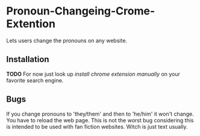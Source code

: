 # Pronoun-Changeing-Crome-Extention
Lets users change the pronouns on any website.

## Installation
**TODO** For now just look up *install chrome extension manually* on your favorite search engine.

## Bugs
If you change pronouns to 'they/them' and then to 'he/him' it won't change. You have to reload the web page. This is not the worst bug considering this is intended to be used with fan fiction websites. Witch is just text usually.

